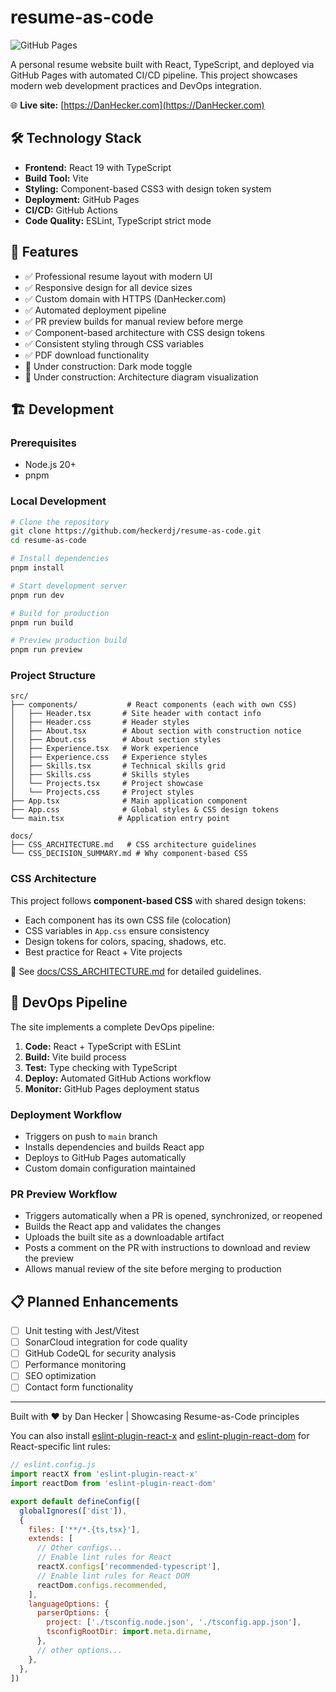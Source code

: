 # resume-as-code

![GitHub Pages](https://img.shields.io/github/deployments/HeckerDJ/resume-as-code/github-pages?label=GitHub%20Pages&logo=github)

A personal resume website built with React, TypeScript, and deployed via GitHub Pages with automated CI/CD pipeline. This project showcases modern web development practices and DevOps integration.

🌐 **Live site:** [https://DanHecker.com](https://DanHecker.com)

## 🛠️ Technology Stack

- **Frontend:** React 19 with TypeScript
- **Build Tool:** Vite
- **Styling:** Component-based CSS3 with design token system
- **Deployment:** GitHub Pages
- **CI/CD:** GitHub Actions
- **Code Quality:** ESLint, TypeScript strict mode

## 🚀 Features

- ✅ Professional resume layout with modern UI
- ✅ Responsive design for all device sizes
- ✅ Custom domain with HTTPS (DanHecker.com)
- ✅ Automated deployment pipeline
- ✅ PR preview builds for manual review before merge
- ✅ Component-based architecture with CSS design tokens
- ✅ Consistent styling through CSS variables
- ✅ PDF download functionality
- 🔄 Under construction: Dark mode toggle
- 🔄 Under construction: Architecture diagram visualization

## 🏗️ Development

### Prerequisites
- Node.js 20+
- pnpm

### Local Development
```bash
# Clone the repository
git clone https://github.com/heckerdj/resume-as-code.git
cd resume-as-code

# Install dependencies
pnpm install

# Start development server
pnpm run dev

# Build for production
pnpm run build

# Preview production build
pnpm run preview
```

### Project Structure
```
src/
├── components/           # React components (each with own CSS)
│   ├── Header.tsx       # Site header with contact info
│   ├── Header.css       # Header styles
│   ├── About.tsx        # About section with construction notice
│   ├── About.css        # About section styles
│   ├── Experience.tsx   # Work experience
│   ├── Experience.css   # Experience styles
│   ├── Skills.tsx       # Technical skills grid
│   ├── Skills.css       # Skills styles
│   └── Projects.tsx     # Project showcase
│   └── Projects.css     # Project styles
├── App.tsx              # Main application component
├── App.css              # Global styles & CSS design tokens
└── main.tsx            # Application entry point

docs/
├── CSS_ARCHITECTURE.md   # CSS architecture guidelines
└── CSS_DECISION_SUMMARY.md # Why component-based CSS
```

### CSS Architecture

This project follows **component-based CSS** with shared design tokens:
- Each component has its own CSS file (colocation)
- CSS variables in `App.css` ensure consistency
- Design tokens for colors, spacing, shadows, etc.
- Best practice for React + Vite projects

📖 See [docs/CSS_ARCHITECTURE.md](docs/CSS_ARCHITECTURE.md) for detailed guidelines.

## 🔄 DevOps Pipeline

The site implements a complete DevOps pipeline:

1. **Code:** React + TypeScript with ESLint
2. **Build:** Vite build process
3. **Test:** Type checking with TypeScript
4. **Deploy:** Automated GitHub Actions workflow
5. **Monitor:** GitHub Pages deployment status

### Deployment Workflow
- Triggers on push to `main` branch
- Installs dependencies and builds React app
- Deploys to GitHub Pages automatically
- Custom domain configuration maintained

### PR Preview Workflow
- Triggers automatically when a PR is opened, synchronized, or reopened
- Builds the React app and validates the changes
- Uploads the built site as a downloadable artifact
- Posts a comment on the PR with instructions to download and review the preview
- Allows manual review of the site before merging to production

## 📋 Planned Enhancements

- [ ] Unit testing with Jest/Vitest
- [ ] SonarCloud integration for code quality
- [ ] GitHub CodeQL for security analysis
- [ ] Performance monitoring
- [ ] SEO optimization
- [ ] Contact form functionality

---

Built with ❤️ by Dan Hecker | Showcasing Resume-as-Code principles

You can also install [eslint-plugin-react-x](https://github.com/Rel1cx/eslint-react/tree/main/packages/plugins/eslint-plugin-react-x) and [eslint-plugin-react-dom](https://github.com/Rel1cx/eslint-react/tree/main/packages/plugins/eslint-plugin-react-dom) for React-specific lint rules:

```js
// eslint.config.js
import reactX from 'eslint-plugin-react-x'
import reactDom from 'eslint-plugin-react-dom'

export default defineConfig([
  globalIgnores(['dist']),
  {
    files: ['**/*.{ts,tsx}'],
    extends: [
      // Other configs...
      // Enable lint rules for React
      reactX.configs['recommended-typescript'],
      // Enable lint rules for React DOM
      reactDom.configs.recommended,
    ],
    languageOptions: {
      parserOptions: {
        project: ['./tsconfig.node.json', './tsconfig.app.json'],
        tsconfigRootDir: import.meta.dirname,
      },
      // other options...
    },
  },
])
```
